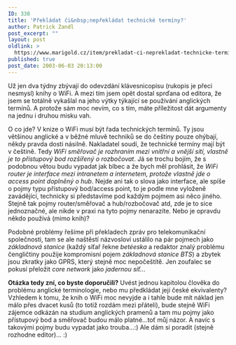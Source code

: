 ```yaml
---
ID: 338
title: 'Překládat či&nbsp;nepřekládat technické termíny?'
author: Patrick Zandl
post_excerpt: ""
layout: post
oldlink: >
  https://www.marigold.cz/item/prekladat-ci-neprekladat-technicke-terminy
published: true
post_date: 2003-06-03 20:13:00
---
```

<p>
Už jen dva týdny zbývají do odevzdání klávesnicopisu (rukopis je přeci nesmysl) knihy o WiFi. A mezi tím jsem opět dostal sprďana od editora, že jsem se totálně vykašlal na jeho výtky týkající se používání anglických termínů. A protože sám moc nevím, co s tím, máte příležitost dát argumenty na jednu i druhou misku vah. </p>

<p>
O co jde? V knize o WiFi musí být řada technických termínů. Ty jsou většinou anglické a v běžné mluvě techniků se do češtiny pouze ohýbají, někdy pravda dosti násilně. Nakladatel soudí, že technické termíny mají být v češtině. Tedy <EM>WiFi směřovač je rozhraním mezi vnitřní a vnější sítí, vlastně je to přístupový bod rozšířený o rozbočovat</EM>. Já se trochu bojím, že s podobnou větou budu vypadat jak blbec a že bych měl prohlásit, že <EM>WiFi router je interface mezi intranetem a internetem, protože vlastně jde o access point doplněný o hub</EM>. Nejde ani tak o slova jako interface, ale spíše o pojmy typu přístupový bod/access point, to je podle mne vyloženě zavádějící, technicky si představíme pod každým pojmem asi něco jiného. Stejně tak pojmy router/směřovač a hub/rozbočovač atd, zde je to sice jednoznačné, ale nikde v praxi na tyto pojmy nenarazíte. Nebo je opravdu někdo používá (mimo knih)?</p>

<p>
Podobné problémy řešíme při překladech zpráv pro telekomunikační společnosti, tam se ale naštěstí názvosloví ustálilo na pár pojmech jako <EM>základnová stanice</EM> (každý síťař řekne <EM>betéeska </EM>a redaktor znalý problému čengličtiny použije kompromisní pojem <EM>základnová stanice BTS</EM>) a zbytek jsou zkratky jako GPRS, který stejně moc nepočeštítě. Jen zoufalec se pokusí přeložit <EM>core network</EM> jako <EM>jadernou síť</EM>...</p>

<p>
<STRONG>Otázka tedy zní, co byste doporučili?</STRONG> Uvést jednou kapitolou člověka do problému anglické terminologie, nebo mu předkládat její české ekvivalenty? Vzhledem k tomu, že knih o WiFi moc nevyjde a i tahle bude mít náklad jen málo přes dvacet kusů (to totiž rozdám mezi přáteli), bude stejně WiFi zájemce odkázán na studium anglických pramenů a tam mu pojmy jako přístupový bod a směřovač budou málo platné...toť můj názor. A navíc s takovými pojmy budu vypadat jako trouba...:) Ale dám si poradit (stejně rozhodne editor)... :)</p>
